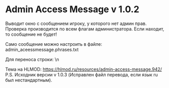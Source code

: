 # Admin Access Message v 1.0.2
Выводит окно с сообщением игроку, у которого нет админ прав.
Проверка производится по всем флагам администратора. Если находит, то сообщение не будет! 

Само сообщение можно настроить в файле: admin_aceessmessage.phrases.txt

Для переноса строки: \n

Тема на HLMOD: https://hlmod.ru/resources/admin-access-message.942/
P.S. Исходник версии v 1.0.3 (Исправлен файл перевода, если язык ru был нестандартным).